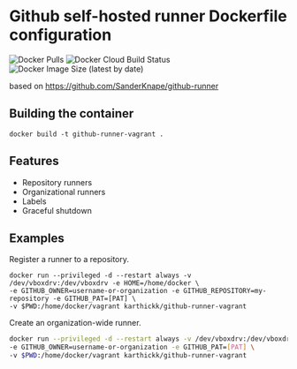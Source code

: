 # Github self-hosted runner Dockerfile configuration

![Docker Pulls](https://img.shields.io/docker/pulls/karthickk/github-runner-vagrant) ![Docker Cloud Build Status](https://img.shields.io/docker/cloud/build/karthickk/github-runner-vagrant) ![Docker Image Size (latest by date)](https://img.shields.io/docker/image-size/karthickk/github-runner-vagrant)

based on https://github.com/SanderKnape/github-runner

## Building the container

`docker build -t github-runner-vagrant .`

## Features

* Repository runners
* Organizational runners
* Labels
* Graceful shutdown

## Examples

Register a runner to a repository.
```
docker run --privileged -d --restart always -v /dev/vboxdrv:/dev/vboxdrv -e HOME=/home/docker \
-e GITHUB_OWNER=username-or-organization -e GITHUB_REPOSITORY=my-repository -e GITHUB_PAT=[PAT] \
-v $PWD:/home/docker/vagrant karthickk/github-runner-vagrant
```

Create an organization-wide runner.

```sh
docker run --privileged -d --restart always -v /dev/vboxdrv:/dev/vboxdrv -e HOME=/home/docker \
-e GITHUB_OWNER=username-or-organization -e GITHUB_PAT=[PAT] \
-v $PWD:/home/docker/vagrant karthickk/github-runner-vagrant
```


